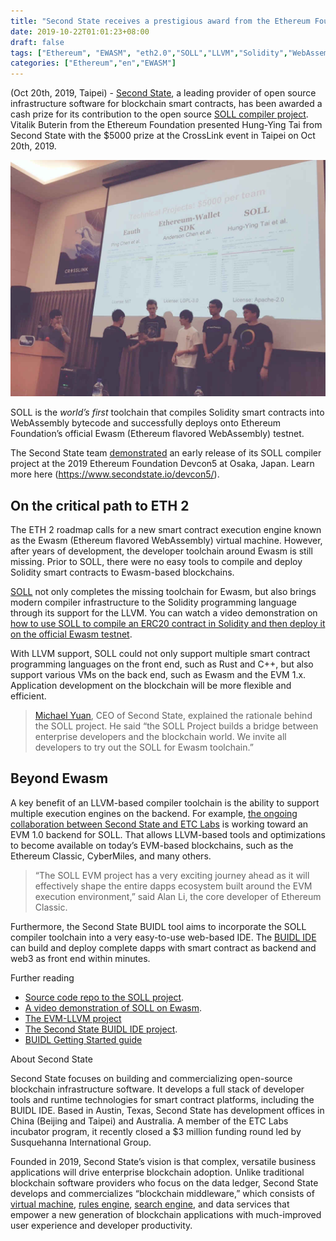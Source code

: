 ```yaml
---
title: "Second State receives a prestigious award from the Ethereum Foundation for the SOLL compiler"
date: 2019-10-22T01:01:23+08:00
draft: false
tags: ["Ethereum", "EWASM", "eth2.0","SOLL","LLVM","Solidity","WebAssembly"]
categories: ["Ethereum","en","EWASM"]
---
```


(Oct 20th, 2019, Taipei) - [Second State](https://www.secondstate.io/), a leading provider of open source infrastructure software for blockchain smart contracts, has been awarded a cash prize for its contribution to the open source [SOLL compiler project](https://github.com/second-state/soll). Vitalik Buterin from the Ethereum Foundation presented Hung-Ying Tai from Second State with the $5000 prize at the CrossLink event in Taipei on Oct 20th, 2019. 

![SOLL project](images/20191022-soll-project-01.jpg)

SOLL is the *world’s first*  toolchain that compiles Solidity smart contracts into WebAssembly bytecode and successfully deploys onto Ethereum Foundation’s official Ewasm (Ethereum flavored WebAssembly) testnet.

The Second State team [demonstrated](https://www.youtube.com/watch?v=X-A6sP_HTy0) an early release of its SOLL compiler project at the 2019 Ethereum Foundation Devcon5 at Osaka, Japan. Learn more here (https://www.secondstate.io/devcon5/).

## On the critical path to ETH 2

The ETH 2 roadmap calls for a new smart contract execution engine known as the Ewasm (Ethereum flavored WebAssembly) virtual machine. However, after years of development, the developer toolchain around Ewasm is still missing. Prior to SOLL, there were no easy tools to compile and deploy Solidity smart contracts to Ewasm-based blockchains.

[SOLL](https://github.com/second-state/soll) not only completes the missing toolchain for Ewasm, but also brings modern compiler infrastructure to the Solidity programming language through its support for the LLVM. You can watch a video demonstration on [how to use SOLL to compile an ERC20 contract in Solidity and then deploy it on the official Ewasm testnet](https://www.youtube.com/watch?v=X-A6sP_HTy0). 

With LLVM support, SOLL could not only support multiple  smart contract programming languages on the front end, such as Rust and C++, but also support various VMs on the back end, such as Ewasm and the EVM 1.x. Application development on the blockchain will be more flexible and efficient.

>[Michael Yuan](http://www.michaelyuan.com/), CEO of Second State, explained the rationale behind the SOLL project. He said “the SOLL Project builds a bridge between enterprise developers and the blockchain world. We invite all developers to try out the SOLL for Ewasm toolchain.”

## Beyond Ewasm

A key benefit of an LLVM-based compiler toolchain is the ability to support multiple execution engines on the backend. For example, [the ongoing collaboration between Second State and ETC Labs](https://blog.secondstate.io/post/20190901-etc-partners-with-secondstate/) is working toward an EVM 1.0 backend for SOLL. That allows LLVM-based tools and optimizations to become available on today’s EVM-based blockchains, such as the Ethereum Classic, CyberMiles, and many others. 

>“The SOLL EVM project has a very exciting journey ahead as it will effectively shape the entire dapps ecosystem built around the EVM execution environment,” said Alan Li, the core developer of Ethereum Classic.

Furthermore, the Second State BUIDL tool aims to incorporate the SOLL compiler toolchain into a very easy-to-use web-based IDE. The [BUIDL IDE](https://docs.secondstate.io/buidl-developer-tool/getting-started) can build and deploy complete dapps with smart contract as backend and web3 as front end within minutes.

Further reading

* [Source code repo to the SOLL project](https://github.com/second-state/soll). 
* [A video demonstration of SOLL on Ewasm](https://www.youtube.com/watch?v=X-A6sP_HTy0). 
* [The EVM-LLVM project](https://github.com/etclabscore/evm_llvm)
* [The Second State BUIDL IDE project](https://github.com/second-state/buidl).
* [BUIDL Getting Started guide](https://docs.secondstate.io/buidl-developer-tool/getting-started)

About Second State

Second State focuses on building and commercializing open-source blockchain infrastructure software. It develops a full stack of developer tools and runtime technologies for smart contract platforms, including the BUIDL IDE. Based in Austin, Texas, Second State has development offices in China (Beijing and Taipei) and Australia. A member of the ETC Labs incubator program, it recently closed a $3 million funding round led by Susquehanna International Group.

Founded in 2019, Second State’s vision is that complex, versatile business applications will drive enterprise blockchain adoption. Unlike traditional blockchain software providers who focus on the data ledger, Second State develops and commercializes “blockchain middleware,” which consists of [virtual machine](https://github.com/second-state/lityvm), [rules engine](https://www.litylang.org/business_rules/), [search engine](https://github.com/second-state/smart-contract-search-engine), and data services that empower a new generation of blockchain applications with much-improved user experience and developer productivity.
